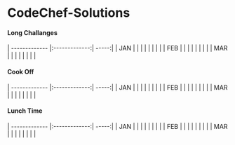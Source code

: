 # CodeChef-Solutions

#### Long Challanges
| ------------- |:-------------:| -----:|
| JAN |  |  |  |  |  |  |  | 
| FEB |  |  |  |  |  |  |  | 
| MAR |  |  |  |  |  |  |  | 

#### Cook Off
| ------------- |:-------------:| -----:|
| JAN |  |  |  |  |  |  |  | 
| FEB |  |  |  |  |  |  |  | 
| MAR |  |  |  |  |  |  |  | 

#### Lunch Time
| ------------- |:-------------:| -----:|
| JAN |  |  |  |  |  |  |  | 
| FEB |  |  |  |  |  |  |  | 
| MAR |  |  |  |  |  |  |  | 
